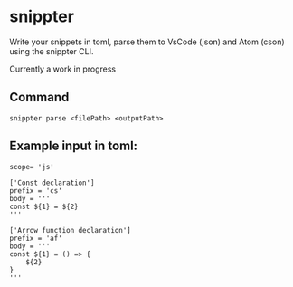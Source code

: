 # snippter

Write your snippets in toml, parse them to VsCode (json) and Atom (cson) using the snippter CLI.

Currently a work in progress

## Command

```
snippter parse <filePath> <outputPath>
```

## Example input in toml:

```
scope= 'js'

['Const declaration']
prefix = 'cs'
body = '''
const ${1} = ${2}
'''

['Arrow function declaration']
prefix = 'af'
body = '''
const ${1} = () => {
    ${2}
}
'''
```
